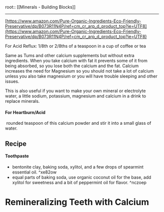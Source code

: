 root:: [[Minerals - Building Blocks]]

---


[https://www.amazon.com/Pure-Organic-Ingredients-Eco-Friendly-Preservative/dp/B073R11N4P/ref=cm_cr_arp_d_product_top?ie=UTF8](https://www.amazon.com/Pure-Organic-Ingredients-Eco-Friendly-Preservative/dp/B073R11N4P/ref=cm_cr_arp_d_product_top?ie=UTF8)

For Acid Reflux: 1/8th or 2/8ths of a teaspoon in a cup of coffee or tea 

Same as Tums and other calcium supplements but without extra ingredients. When you take calcium with fat it prevents some of it from being absorbed, so you lose both the calcium and the fat. Calcium increases the need for Magnesium so you should not take a lot of calcium unless you also take magnesium or you will have trouble sleeping and other issues.

This is also useful if you want to make your own mineral or electrolyte water, a little sodium, potassium, magnesium and calcium in a drink to replace minerals.

#### For Heartburn/Acid
 rounded teaspoon of this calcium powder and stir it into a small glass of water.


## Recipe

#### Toothpaste
- bentonite clay, baking soda, xylitol, and a few drops of spearmint essential oil. ^xe82ow
- equal parts of baking soda, use organic coconut oil for the base, add xylitol for sweetness and a bit of peppermint oil for flavor. ^nczoep


# Remineralizing Teeth with Calcium
